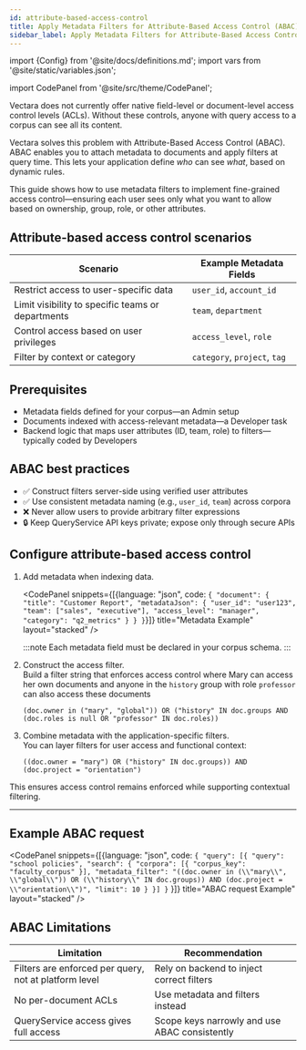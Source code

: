 ```yaml
---
id: attribute-based-access-control
title: Apply Metadata Filters for Attribute-Based Access Control (ABAC)
sidebar_label: Apply Metadata Filters for Attribute-Based Access Control (ABAC)
---
```


import {Config} from '@site/docs/definitions.md';
import vars from '@site/static/variables.json';

import CodePanel from '@site/src/theme/CodePanel';


Vectara does not currently offer native field-level or document-level access 
control levels (ACLs). Without these controls, anyone with query access to a 
corpus can see all its content.

Vectara solves this problem with Attribute-Based Access Control (ABAC). ABAC 
enables you to attach metadata to documents and apply filters at query time. 
This lets your application define *who* can see *what*, based on dynamic rules.

This guide shows how to use metadata filters to implement fine-grained access 
control—ensuring each user sees only what you want to allow based on 
ownership, group, role, or other attributes.

## Attribute-based access control scenarios

| **Scenario**                                  | **Example Metadata Fields**              |
|-----------------------------------------------|------------------------------------------|
| Restrict access to user-specific data         | `user_id`, `account_id`                  |
| Limit visibility to specific teams or departments | `team`, `department`                  |
| Control access based on user privileges       | `access_level`, `role`                   |
| Filter by context or category                 | `category`, `project`, `tag`             |

## Prerequisites

- Metadata fields defined for your corpus—an Admin setup
- Documents indexed with access-relevant metadata—a Developer task
- Backend logic that maps user attributes (ID, team, role) to filters—typically 
  coded by Developers

## ABAC best practices

- ✅ Construct filters server-side using verified user attributes
- ✅ Use consistent metadata naming (e.g., `user_id`, `team`) across 
  corpora
- ❌ Never allow users to provide arbitrary filter expressions
- 🔒 Keep QueryService API keys private; expose only through secure APIs

## Configure attribute-based access control

1. Add metadata when indexing data.

    <CodePanel snippets={[{language: "json", code: `{
      "document": {
        "title": "Customer Report",
        "metadataJson": {
          "user_id": "user123",
          "team": ["sales", "executive"],
          "access_level": "manager",
          "category": "q2_metrics"
        }
      }
    }`}]} title="Metadata Example" layout="stacked" />

    :::note
    Each metadata field must be declared in your corpus schema.
    :::

2. Construct the access filter.  
   Build a filter string that enforces access control where Mary can access 
   her own documents and anyone in the `history` group with role `professor` 
   can also access these documents

   `(doc.owner in ("mary", "global")) OR ("history" IN doc.groups AND (doc.roles is null OR "professor" IN doc.roles))`

3. Combine metadata with the application-specific filters.  
   You can layer filters for user access and functional context:

   `((doc.owner = "mary") OR ("history" IN doc.groups)) AND (doc.project = "orientation")`

This ensures access control remains enforced while supporting contextual filtering.

---

## Example ABAC request

<CodePanel snippets={[{language: "json", code: `{
   "query": [{
     "query": "school policies",
     "search": {
       "corpora": [{ "corpus_key": "faculty_corpus" }],
       "metadata_filter": "((doc.owner in (\\"mary\\", \\"global\\")) OR (\\"history\\" IN doc.groups)) AND (doc.project = \\"orientation\\")",
       "limit": 10
     }
   }]
}`
}]} title="ABAC request Example" layout="stacked" />

## ABAC Limitations

| **Limitation**                | **Recommendation**                          |
|-------------------------------|----------------------------------------------|
| Filters are enforced per query, not at platform level | Rely on backend to inject correct filters |
| No per-document ACLs          | Use metadata and filters instead               |
| QueryService access gives full access | Scope keys narrowly and use ABAC consistently|
